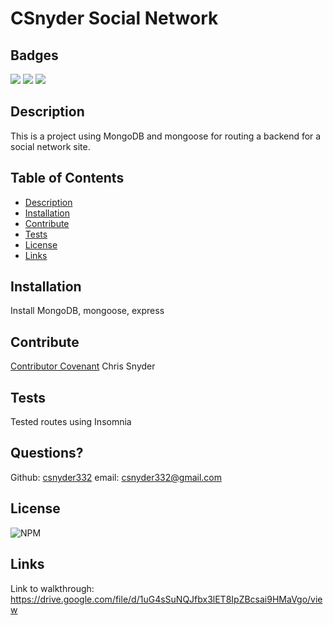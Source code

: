 # CSnyder Social Network
  
  ## Badges
 ![](https://img.shields.io/badge/Database-MongoDB-yellow?style=flat-square&logo=mongoDB)  ![](https://img.shields.io/badge/npm%20package-express-orange?style=flat-square&logo=npm) ![](https://img.shields.io/badge/npm%20package-mongoose-cyan?style=flat-square&logo=npm)
 
  ## Description
  This is a project using MongoDB and mongoose for routing a backend for a social network site.

  ## Table of Contents

  - [Description](#description)
  - [Installation](#installation)
  - [Contribute](#contribute)
  - [Tests](#tests)
  - [License](#license)
  - [Links](#links)
  
  ## Installation
  Install MongoDB, mongoose, express
  

  ## Contribute
  [Contributor Covenant](https://www.contributor-covenant.org/)
  Chris Snyder
  

  ## Tests
  Tested routes using Insomnia

  ## Questions?
  
  Github: [csnyder332](https://github.com/csnyder332)
  email: csnyder332@gmail.com

  ## License
  ![NPM](https://img.shields.io/npm/l/inquirer)
  
  ## Links
  
  Link to walkthrough: https://drive.google.com/file/d/1uG4sSuNQJfbx3lET8IpZBcsai9HMaVgo/view  
  
